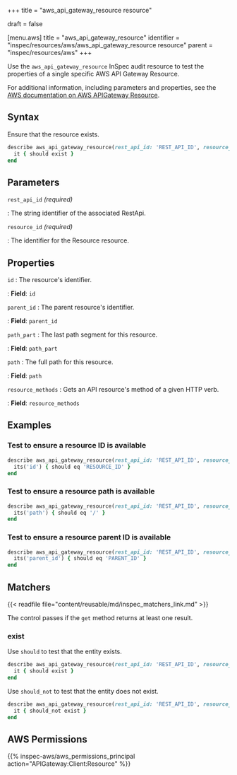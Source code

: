 +++
title = "aws_api_gateway_resource resource"

draft = false


[menu.aws]
title = "aws_api_gateway_resource"
identifier = "inspec/resources/aws/aws_api_gateway_resource resource"
parent = "inspec/resources/aws"
+++

Use the `aws_api_gateway_resource` InSpec audit resource to test the properties of a single specific AWS API Gateway Resource.

For additional information, including parameters and properties, see the [AWS documentation on AWS APIGateway Resource](https://docs.aws.amazon.com/AWSCloudFormation/latest/UserGuide/aws-resource-apigateway-resource.html).

## Syntax

Ensure that the resource exists.

```ruby
describe aws_api_gateway_resource(rest_api_id: 'REST_API_ID', resource_id: 'RESOURCE_ID') do
  it { should exist }
end
```

## Parameters

`rest_api_id` _(required)_

: The string identifier of the associated RestApi.

`resource_id` _(required)_

: The identifier for the Resource resource.

## Properties

`id`
: The resource's identifier.

: **Field**: `id`

`parent_id`
: The parent resource's identifier.

: **Field**: `parent_id`

`path_part`
: The last path segment for this resource.

: **Field**: `path_part`

`path`
: The full path for this resource.

: **Field**: `path`

`resource_methods`
: Gets an API resource's method of a given HTTP verb.

: **Field**: `resource_methods`

## Examples

### Test to ensure a resource ID is available

```ruby
describe aws_api_gateway_resource(rest_api_id: 'REST_API_ID', resource_id: 'RESOURCE_ID') do
  its('id') { should eq 'RESOURCE_ID' }
end
```

### Test to ensure a resource path is available

```ruby
describe aws_api_gateway_resource(rest_api_id: 'REST_API_ID', resource_id: 'RESOURCE_ID') do
  its('path') { should eq '/' }
end
```

### Test to ensure a resource parent ID is available

```ruby
describe aws_api_gateway_resource(rest_api_id: 'REST_API_ID', resource_id: 'RESOURCE_ID') do
  its('parent_id') { should eq 'PARENT_ID' }
end
```

## Matchers

{{< readfile file="content/reusable/md/inspec_matchers_link.md" >}}

The control passes if the `get` method returns at least one result.

### exist

Use `should` to test that the entity exists.

```ruby
describe aws_api_gateway_resource(rest_api_id: 'REST_API_ID', resource_id: 'RESOURCE_ID') do
  it { should exist }
end
```

Use `should_not` to test that the entity does not exist.

```ruby
describe aws_api_gateway_resource(rest_api_id: 'REST_API_ID', resource_id: 'RESOURCE_ID') do
  it { should_not exist }
end
```

## AWS Permissions

{{% inspec-aws/aws_permissions_principal action="APIGateway:Client:Resource" %}}
